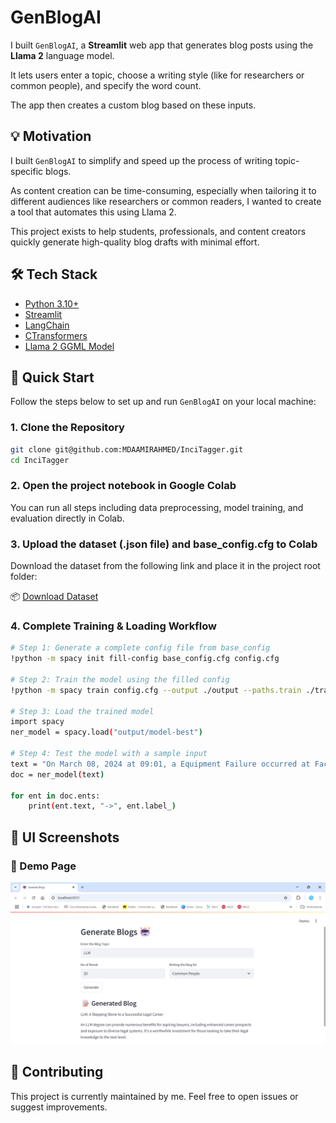 # GenBlogAI

I built `GenBlogAI`, a **Streamlit** web app that generates blog posts using the **Llama 2** language model. 

It lets users enter a topic, choose a writing style (like for researchers or common people), and specify the word count. 

The app then creates a custom blog based on these inputs.

## 💡 Motivation

I built `GenBlogAI` to simplify and speed up the process of writing topic-specific blogs. 

As content creation can be time-consuming, especially when tailoring it to different audiences like researchers or common readers, I wanted to create a tool that automates this using Llama 2. 

This project exists to help students, professionals, and content creators quickly generate high-quality blog drafts with minimal effort.

## 🛠️ Tech Stack

- [Python 3.10+](https://www.python.org/)
- [Streamlit](https://streamlit.io/)
- [LangChain](https://www.langchain.com/)
- [CTransformers](https://github.com/marella/ctransformers)
- [Llama 2 GGML Model](https://huggingface.co/TheBloke/Llama-2-7B-Chat-GGML)

## 🚀 Quick Start

Follow the steps below to set up and run `GenBlogAI` on your local machine:

### 1. Clone the Repository

```bash
git clone git@github.com:MDAAMIRAHMED/InciTagger.git
cd InciTagger
```

### 2. Open the project notebook in Google Colab 
   You can run all steps including data preprocessing, model training, and evaluation directly in Colab.
   
### 3. Upload the dataset (.json file) and base_config.cfg to Colab
Download the dataset from the following link and place it in the project root folder:

📦 [Download Dataset](https://huggingface.co/datasets/MongoDB/accident_reports/blob/main/accidents_reports.json)

### 4. Complete Training & Loading Workflow

```bash
# Step 1: Generate a complete config file from base_config
!python -m spacy init fill-config base_config.cfg config.cfg

# Step 2: Train the model using the filled config
!python -m spacy train config.cfg --output ./output --paths.train ./train.spacy --paths.dev ./dev.spacy

# Step 3: Load the trained model
import spacy
ner_model = spacy.load("output/model-best")

# Step 4: Test the model with a sample input
text = "On March 08, 2024 at 09:01, a Equipment Failure occurred at Factory B in the East region. The incident ID is INC-2024-001."
doc = ner_model(text)

for ent in doc.ents:
    print(ent.text, "->", ent.label_)
```

## 📸 UI Screenshots

### 🔹 Demo Page
![Demo Page](demo.png)

## 🤝 Contributing

This project is currently maintained by me. Feel free to open issues or suggest improvements.
